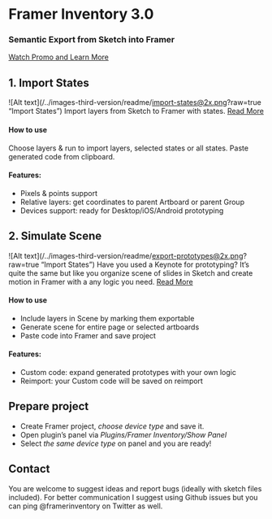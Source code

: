 # Framer Inventory 3.0
### Semantic Export from Sketch into Framer
<a href="https://timurnurutdinov.github.io/framerinventory/?utm_source=web&utm_medium=github">Watch Promo and Learn More</a>



## 1. Import States
![Alt text](/../images-third-version/readme/import-states@2x.png?raw=true “Import States”)
Import layers from Sketch to Framer with states.
<a href="https://medium.com/@tilllur/import-states-with-framer-inventory-plugin-for-sketch-e9ad6ebfeae7?utm_source=web&utm_medium=github">Read More</a>

#### How to use
Choose layers & run to import layers, selected states or all states. Paste generated code from clipboard.

#### Features:
* Pixels & points support
* Relative layers: get coordinates to parent Artboard or parent Group
* Devices support: ready for Desktop/iOS/Android prototyping


## 2. Simulate Scene
![Alt text](/../images-third-version/readme/export-prototypes@2x.png?raw=true “Import States”)
Have you used a Keynote for prototyping? It’s quite the same but like you organize scene of slides in Sketch and create motion in Framer with a any logic you need.
<a href="https://medium.com/@tilllur/export-prototypes-with-framer-inventory-plugin-for-sketch-2f10f9397193?utm_source=web&utm_medium=github">Read More</a>

#### How to use
* Include layers in Scene by marking them exportable
* Generate scene for entire page or selected artboards
* Paste code into Framer and save project

#### Features:
* Custom code: expand generated prototypes with your own logic
* Reimport: your Custom code will be saved on reimport


## Prepare project
* Create Framer project, *choose device type* and save it.
* Open plugin’s panel via *Plugins/Framer Inventory/Show Panel*
* Select *the same device type* on panel and you are ready!



## Contact
You are welcome to suggest ideas and report bugs (ideally with sketch files included). For better communication I suggest using Github issues but you can ping @framerinventory on Twitter as well.
